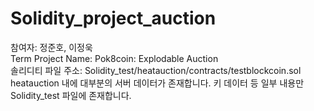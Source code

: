 # Solidity_project_auction

참여자: 정준호, 이정욱\
Term Project Name: Pok8coin: Explodable Auction\
솔리디티 파일 주소: Solidity_test/heatauction/contracts/testblockcoin.sol\
heatauction 내에 대부분의 서버 데이터가 존재합니다. 키 데이터 등 일부 내용만 Solidity_test 파일에 존재합니다.
